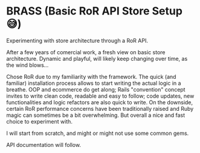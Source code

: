 # BRASS (Basic RoR API Store Setup 😅)
Experimenting with store architecture through a RoR API.

After a few years of comercial work, a fresh view on basic store architecture. Dynamic and playful, will likely keep changing over time, as the wind blows...

Chose RoR due to my familiarity with the framework. The quick (and familiar) installation process allows to start writing the actual logic in a breathe. OOP and ecommerce do get along; Rails "convention" concept invites to write clean code, readable and easy to follow; code updates, new functionalities and logic refactors are also quick to write. On the downside, certain RoR performance concerns have been traditionally raised and Ruby magic can sometimes be a bit overwhelming. But overall a nice and fast choice to experiment with.

I will start from scratch, and might or might not use some common gems.

API documentation will follow.